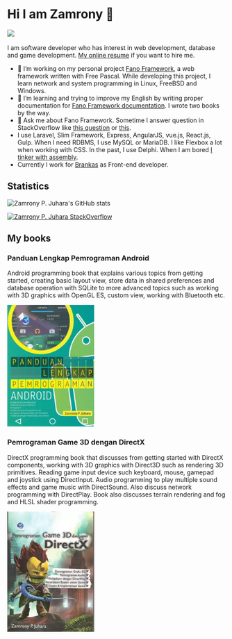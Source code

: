 # Hi I am Zamrony 👋


![](https://visitor-badge.glitch.me/badge?page_id=zamronypj.zamronypj)

I am software developer who has interest in web development, database and game development. [My online resume](https://zamronypj.github.io) if you want to hire me.

- 🔭 I’m working on my personal project [Fano Framework](https://fanoframework.github.io), a web framework written with Free Pascal. While developing this project, I learn network and system programming in Linux, FreeBSD and Windows.
- 🌱 I’m learning and trying to improve my English by writing proper documentation for [Fano Framework documentation](https://github.com/fanoframework/fanoframework.github.io). I wrote two books by the way.
- 🤔 Ask me about Fano Framework. Sometime I answer question in StackOverflow like [this question](https://stackoverflow.com/questions/14054122/associate-an-object-with-marker-google-map-v2/39122553#39122553) or [this](https://stackoverflow.com/questions/48738176/constraintlayout-how-to-align-centers-of-two-views-vertically/48738272#48738272).
- I use Laravel, Slim Framework, Express, AngularJS, vue.js, React.js, Gulp. When I need RDBMS, I use MySQL or MariaDB. I like Flexbox
a lot when working with CSS. In the past, I use Delphi. When I am bored [I tinker with assembly](https://github.com/zamronypj/oprsimd/blob/master/simdssevec.pas).
- Currently I work for [Brankas](https://brankas.com) as Front-end developer.

## Statistics

![Zamrony P. Juhara's GitHub stats](https://github-readme-stats.vercel.app/api?username=zamronypj&show_icons=true)

[![Zamrony P. Juhara StackOverflow](https://github-readme-stackoverflow.vercel.app/?userID=5855039&layout=compact)](https://stackoverflow.com/users/5855039/zamrony-p-juhara)

## My books

### Panduan Lengkap Pemrograman Android

Android programming book that explains various topics from getting started, creating basic layout view, store data in shared preferences and database operation with SQLite to more advanced topics such as working with 3D graphics with OpenGL ES, custom view, working with Bluetooth etc.

<a href="https://andipublisher.com/produk-panduan-lengkap-pemrograman-android">
<img src="panduan-lengkap-pemrograman-android.jpg" width="200" alt="Panduan Lengkap Pemrograman Android">
</a>


### Pemrograman Game 3D dengan DirectX

DirectX programming book that discusses from getting started with DirectX components, working with 3D graphics with Direct3D such as rendering 3D primitives. Reading game input device such keyboard, mouse, gamepad and joystick using DirectInput. Audio programming to play multiple sound effects and game music with DirectSound. Also discuss network programming with DirectPlay. Book also discusses terrain rendering and fog and HLSL shader programming.

<a href="https://andipublisher.com/produk-pemrograman-game-3d-dengan-directx">
<img src="pemrograman-game-3d-dengan-directx.webp" width="200" alt="Pemrograman Game 3D dengan DirectX">
</a>
